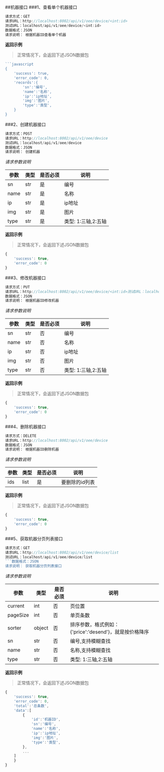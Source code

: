 ##机器接口
###1、查看单个机器接口
```javascript
请求方式：GET
请求URL：http://localhost:8002/api/v1/oee/device/<int:id>
测试URL：localhost/api/v1/oee/device/<int:id>
数据格式：JSON
请求说明： 根据机器ID查看单个机器
```
**返回示例**
> 正常情况下，会返回下述JSON数据包
```javascript
```javascript
{
	'success': true,
	'error_code': 0,
	'records':{
		'sn':'编号',
		'name':'名称',
		'ip':'ip地址',
		'img':'图片',
		'type':'类型',
	}
}
```
###2、创建机器接口
```javascript
请求方式：POST
请求URL：http://localhost:8002/api/v1/oee/device
测试URL：localhost/api/v1/oee/device
数据格式：JSON
请求说明： 创建机器
```
*请求参数说明*

| 参数  | 类型   | 是否必须 | 说明        |
| ----- | ------ | -------- | ----------- |
|sn|str|是|编号|
|name|str|是|名称|
|ip|str|是|ip地址|
|img|str|是|图片|
|type|str|是|类型: 1:三轴,2:五轴|

**返回示例**
> 正常情况下，会返回下述JSON数据包
```javascript
{
	'success': true,
	'error_code': 0
}
```
###3、修改机器接口
```javascript
请求方式：PUT
请求URL：http://localhost:8002/api/v1/oee/device/<int:id>测试URL：localhost/api/v1/oee/device/<int:id>
数据格式：JSON
请求说明： 根据机器ID修改机器
```
*请求参数说明*

| 参数  | 类型   | 是否必须 | 说明        |
| ----- | ------ | -------- | ----------- |
|sn|str|否|编号|
|name|str|否|名称|
|ip|str|否|ip地址|
|img|str|否|图片|
|type|str|否|类型: 1:三轴,2:五轴|

**返回示例**
> 正常情况下，会返回下述JSON数据包
```javascript
{
	'success': true,
	'error_code': 0
}
```
###4、删除机器接口
```javascript
请求方式：DELETE
请求URL：http://localhost:8002/api/v1/oee/device
数据格式：JSON
请求说明： 根据机器ID删除机器
```
*请求参数说明*

| 参数  | 类型   | 是否必须 | 说明        |
| ----- | ------ | -------- | ----------- |
|ids|list|是|要删除的id列表|
**返回示例**
> 正常情况下，会返回下述JSON数据包
```javascript
{
	'success': true,
	'error_code': 0
}
```
###5、获取机器分页列表接口
```javascript
请求方式：GET
请求URL：http://localhost:8002/api/v1/oee/device/list
测试URL：localhost/api/v1/oee/device/list
```数据格式：JSON
请求说明： 获取机器分页列表接口
```
*请求参数说明*

| 参数  | 类型   | 是否必须 | 说明        |
| ----- | ------ | -------- | ----------- |
|current|int|否|页位置|
|pageSize|int|否|单页条数|
|sorter|object|否|排序参数，格式例如：{'price':'desend'}，就是按价格降序|
|sn|str|否|编号,支持模糊查找|
|name|str|否|名称,支持模糊查找|
|type|str|否|类型: 1:三轴,2:五轴|

**返回示例**
> 正常情况下，会返回下述JSON数据包
```javascript
{
	'success': true,
	'error_code': 0,
	'total':'总条数',
	'data':[
		{
			'id':'机器ID',
			'sn':'编号',
			'name':'名称',
			'ip':'ip地址',
			'img':'图片',
			'type':'类型',
		},
		...
	]
	}
}
```
